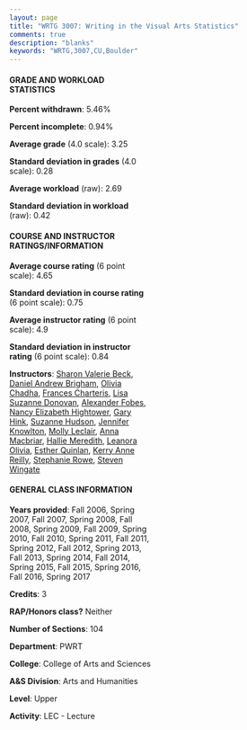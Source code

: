```yaml
---
layout: page
title: "WRTG 3007: Writing in the Visual Arts Statistics"
comments: true
description: "blanks"
keywords: "WRTG,3007,CU,Boulder"
---
```

<head>
<script src="https://ajax.googleapis.com/ajax/libs/jquery/2.1.3/jquery.min.js"></script>
<script src="https://dl.dropboxusercontent.com/s/pc42nxpaw1ea4o9/highcharts.js?dl=0"></script>
<!-- <script src="../assets/js/highcharts.js"></script> -->
<style type="text/css">@font-face {
	font-family: "Bebas Neue";
	src: url(https://www.filehosting.org/file/details/544349/BebasNeue Regular.otf) format("opentype");
	}
	h1.Bebas { 
		font-family: "Bebas Neue", Verdana, Tahoma;
	}
</style>
</head>
<body>
	<div id="container" style="float: right; width: 45%; height: 88%; margin-left: 2.5%; margin-right: 2.5%;"></div>
	<script language="JavaScript">
		$(document).ready(function() {
		var chart = {type: 'column'};
		var title = {text: 'Grade Distribution'};
		var xAxis = {categories: ['A','B','C','D','F'],crosshair: true};
		var yAxis = {min: 0,title: {text: 'Percentage'}};
		var tooltip = {headerFormat: '<center><b><span style="font-size:20px">{point.key}</span></b></center>',
		               pointFormat: '<td style="padding:0"><b>{point.y:.1f}%</b></td>',
		               footerFormat: '</table>',shared: true,useHTML: true};
		var plotOptions = {column: {pointPadding: 0.0,borderWidth: 0}};  
		var credits = {enabled: false};var series= [{name: 'Percent',data: [46.18,42.5,7.45,1.14,2.73,]}];
		var json = {};
		json.chart = chart;
		json.title = title;
		json.tooltip = tooltip;
		json.xAxis = xAxis;
		json.yAxis = yAxis;  
		json.series = series;
		json.plotOptions = plotOptions;  
		json.credits = credits;
		$('#container').highcharts(json);
	});
	</script>
</body>
			   
#### GRADE AND WORKLOAD STATISTICS

**Percent withdrawn**: 5.46%

**Percent incomplete**: 0.94%

**Average grade** (4.0 scale): 3.25

**Standard deviation in grades** (4.0 scale): 0.28

**Average workload** (raw): 2.69

**Standard deviation in workload** (raw): 0.42

#### COURSE AND INSTRUCTOR RATINGS/INFORMATION

**Average course rating** (6 point scale): 4.65

**Standard deviation in course rating** (6 point scale): 0.75

**Average instructor rating** (6 point scale): 4.9

**Standard deviation in instructor rating** (6 point scale): 0.84

**Instructors**: <a href='../../instructors/Sharon_Valerie_Beck'>Sharon Valerie Beck</a>, <a href='../../instructors/Daniel_Andrew_Brigham'>Daniel Andrew Brigham</a>, <a href='../../instructors/Olivia_Chadha'>Olivia Chadha</a>, <a href='../../instructors/Frances_Charteris'>Frances Charteris</a>, <a href='../../instructors/Lisa_Suzanne_Donovan'>Lisa Suzanne Donovan</a>, <a href='../../instructors/Alexander_Fobes'>Alexander Fobes</a>, <a href='../../instructors/Nancy_Elizabeth_Hightower'>Nancy Elizabeth Hightower</a>, <a href='../../instructors/Gary_Hink'>Gary Hink</a>, <a href='../../instructors/Suzanne_Hudson'>Suzanne Hudson</a>, <a href='../../instructors/Jennifer_Knowlton'>Jennifer Knowlton</a>, <a href='../../instructors/Molly_Leclair'>Molly Leclair</a>, <a href='../../instructors/Anna_Macbriar'>Anna Macbriar</a>, <a href='../../instructors/Hallie_Meredith'>Hallie Meredith</a>, <a href='../../instructors/Leanora_Olivia'>Leanora Olivia</a>, <a href='../../instructors/Esther_Quinlan'>Esther Quinlan</a>, <a href='../../instructors/Kerry_Anne_Reilly'>Kerry Anne Reilly</a>, <a href='../../instructors/Stephanie_Rowe'>Stephanie Rowe</a>, <a href='../../instructors/Steven_Wingate'>Steven Wingate</a>

#### GENERAL CLASS INFORMATION

**Years provided**: Fall 2006, Spring 2007, Fall 2007, Spring 2008, Fall 2008, Spring 2009, Fall 2009, Spring 2010, Fall 2010, Spring 2011, Fall 2011, Spring 2012, Fall 2012, Spring 2013, Fall 2013, Spring 2014, Fall 2014, Spring 2015, Fall 2015, Spring 2016, Fall 2016, Spring 2017

**Credits**: 3

**RAP/Honors class?** Neither

**Number of Sections**: 104

**Department**: PWRT

**College**: College of Arts and Sciences

**A&S Division**: Arts and Humanities

**Level**: Upper

**Activity**: LEC - Lecture
